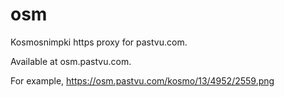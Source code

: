 # osm

Kosmosnimpki https proxy for pastvu.com.

Available at osm.pastvu.com.

For example, https://osm.pastvu.com/kosmo/13/4952/2559.png
